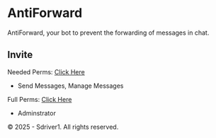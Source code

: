 # AntiForward

AntiForward, your bot to prevent the forwarding of messages in chat.

## Invite

Needed Perms: [Click Here](https://discord.com/oauth2/authorize?client_id=1327379143717031996&permissions=10240&integration_type=0&scope=applications.commands+bot)

- Send Messages, Manage Messages

Full Perms: [Click Here](https://discord.com/oauth2/authorize?client_id=1327379143717031996&permissions=8&integration_type=0&scope=applications.commands+bot)

- Adminstrator

© 2025 - Sdriver1. All rights reserved.
